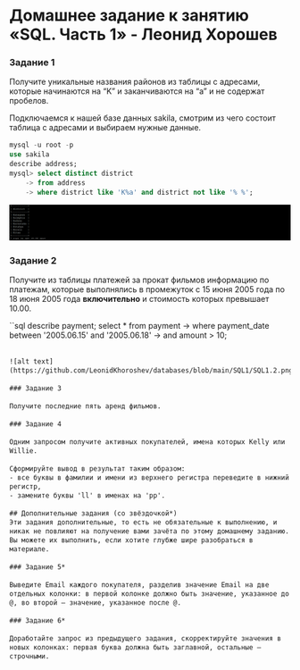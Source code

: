 # Домашнее задание к занятию «SQL. Часть 1» - Леонид Хорошев

### Задание 1

Получите уникальные названия районов из таблицы с адресами, которые начинаются на “K” и заканчиваются на “a” и не содержат пробелов.

Подключаемся к нашей базе данных sakila, смотрим из чего состоит таблица с адресами и выбираем нужные данные.

```sql
mysql -u root -p
use sakila
describe address;
mysql> select distinct district
    -> from address
    -> where district like 'K%a' and district not like '% %';
```

![alt text](https://github.com/LeonidKhoroshev/databases/blob/main/SQL1/SQL1.1.png)

### Задание 2

Получите из таблицы платежей за прокат фильмов информацию по платежам, которые выполнялись в промежуток с 15 июня 2005 года по 18 июня 2005 года **включительно** и стоимость которых превышает 10.00.

``sql
describe payment;
select * from payment
    -> where payment_date between '2005.06.15' and '2005.06.18'
    -> and amount > 10;
```

![alt text](https://github.com/LeonidKhoroshev/databases/blob/main/SQL1/SQL1.2.png)

### Задание 3

Получите последние пять аренд фильмов.

### Задание 4

Одним запросом получите активных покупателей, имена которых Kelly или Willie. 

Сформируйте вывод в результат таким образом:
- все буквы в фамилии и имени из верхнего регистра переведите в нижний регистр,
- замените буквы 'll' в именах на 'pp'.

## Дополнительные задания (со звёздочкой*)
Эти задания дополнительные, то есть не обязательные к выполнению, и никак не повлияют на получение вами зачёта по этому домашнему заданию. Вы можете их выполнить, если хотите глубже шире разобраться в материале.

### Задание 5*

Выведите Email каждого покупателя, разделив значение Email на две отдельных колонки: в первой колонке должно быть значение, указанное до @, во второй — значение, указанное после @.

### Задание 6*

Доработайте запрос из предыдущего задания, скорректируйте значения в новых колонках: первая буква должна быть заглавной, остальные — строчными.
